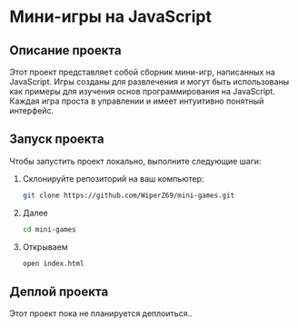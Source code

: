 # Мини-игры на JavaScript

## Описание проекта
Этот проект представляет собой сборник мини-игр, написанных на JavaScript. Игры созданы для развлечения и могут быть использованы как примеры для изучения основ программирования на JavaScript. Каждая игра проста в управлении и имеет интуитивно понятный интерфейс.

## Запуск проекта
Чтобы запустить проект локально, выполните следующие шаги:

1. Склонируйте репозиторий на ваш компьютер:
   ```bash
   git clone https://github.com/WiperZ69/mini-games.git
2. Далее
   ```bash
   cd mini-games
3. Открываем
   ```bash
   open index.html

## Деплой проекта
Этот проект пока не планируется деплоиться..
